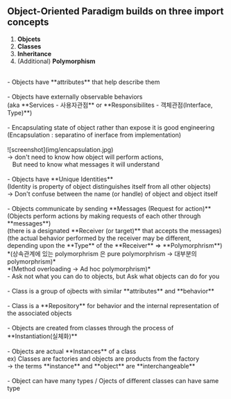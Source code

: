 Object-Oriented Paradigm builds on three import concepts
------------
1. **Objcets**
2. **Classes**
3. **Inheritance**
4. (Additional) **Polymorphism**
<br>
- Objects have **attributes** that help describe them
<br>
<br>
- Objects have externally observable behaviors<br>
(aka **Services - 사용자관점** or **Responsibilites - 객체관점(Interface, Type)**)
<br>
<br>
- Encapsulating state of object rather than expose it is good engineering<br>
(Encapsulation : separatino of inerface from implementation)
<br>
<br>
![screenshot](img/encapsulation.jpg)
<br>
-> don't need to know how object will perform actions,<br>
&nbsp;&nbsp; But need to know what messages it will understand
<br>
<br>
- Objects have **Unique Identities**<br>
(Identity is property of object distinguishes itself from all other objects)<br>
-> Don't confuse between the name (or handle) of object and object itself
<br>
<br>
- Objects communicate by sending **Messages (Request for action)**<br>
(Objects perform actions by making requests of each other through **messages**)
<br>
(there is a designated **Receiver (or target)** that accepts the messages)<br>
(the actual behavior performed by the receiver may be different,<br>
depending upon the **Type** of the **Receiver** => **Polymorphrism**)<br>
*(상속관계에 있는 polymorphrism 은 pure polymorphrism -> 대부분의 polymorphrism)*<br>
*(Method overloading -> Ad hoc polymorphrism)*
<br>
- Ask not what you can do to objects, but Ask what objects can do for you
<br>
<br>
- Class is a group of ojbects with similar **attributes** and **behavior**
<br>
<br>
- Class is a **Repository** for behavior and the internal representation of the associated objects
<br>
<br>
- Objects are created from classes through the process of **Instantiation(실체화)**
<br>
<br>
- Objects are actual **Instances** of a class<br>
ex) Classes are factories and objects are products from the factory<br>
-> the terms **instance** and **object** are **interchangeable**
<br>
<br>
- Object can have many types / Ojects of different classes can have same type









